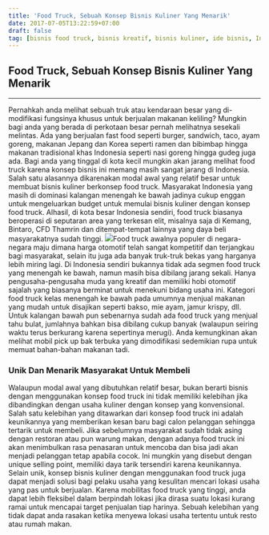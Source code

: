 ```yaml
---
title: 'Food Truck, Sebuah Konsep Bisnis Kuliner Yang Menarik'
date: 2017-07-05T13:22:59+07:00
draft: false
tag: [bisnis food truck, bisnis kreatif, bisnis kuliner, ide bisnis, Info, ulasan bisnis, ulasan usaha, usaha kuliner]
---
```

## Food Truck, Sebuah Konsep Bisnis Kuliner Yang Menarik
----

Pernahkah anda melihat sebuah truk atau kendaraan besar yang di-modifikasi fungsinya khusus untuk berjualan makanan keliling? Mungkin bagi anda yang berada di perkotaan besar pernah melihatnya sesekali melintas. Ada yang berjualan fast food seperti burger, sandwich, taco, ayam goreng, makanan Jepang dan Korea seperti ramen dan bibimbap hingga makanan tradisional khas Indonesia seperti nasi goreng hingga gudeg juga ada. Bagi anda yang tinggal di kota kecil mungkin akan jarang melihat food truck karena konsep bisnis ini memang masih sangat jarang di Indonesia. Salah satu alasannya dikarenakan modal awal yang relatif besar untuk membuat bisnis kuliner berkonsep food truck. Masyarakat Indonesia yang masih di dominasi kalangan menengah ke bawah jadinya cukup enggan untuk mengeluarkan budget untuk memulai bisnis kuliner dengan konsep food truck. Alhasil, di kota besar Indonesia sendiri, food truck biasanya beroperasi di seputaran area yang terkesan elit, misalnya saja di Kemang, Bintaro, CFD Thamrin dan ditempat-tempat lainnya yang daya beli masyarakatnya sudah tinggi. ![](https://www.bisnis7.com/wp-content/uploads/2017/07/food-truck-konsep-bisnis-kuliner-yang-menarik.jpg)Food truck awalnya populer di negara-negara maju dimana harga otomotif telah sangat kompetitif dan terjangkau bagi masyarakat, selain itu juga ada banyak truk-truk bekas yang harganya lebih miring lagi. Di Indonesia sendiri bukannya tidak ada segmen food truck yang menengah ke bawah, namun masih bisa dibilang jarang sekali. Hanya pengusaha-pengusaha muda yang kreatif dan memiliki hobi otomotif sajalah yang biasanya berminat untuk menekuni bidang usaha ini. Kategori food truck kelas menengah ke bawah pada umumnya menjual makanan yang mudah untuk disajikan seperti bakso, mie ayam, jamur krispy, dll. Untuk kalangan bawah pun sebenarnya sudah ada food truck yang menjual tahu bulat, jumlahnya bahkan bisa dibilang cukup banyak (walaupun seiring waktu terus berkurang karena sepertinya merugi). Anda kemungkinan akan melihat mobil pick up bak terbuka yang dimodifikasi sedemikian rupa untuk memuat bahan-bahan makanan tadi.

### Unik Dan Menarik Masyarakat Untuk Membeli

Walaupun modal awal yang dibutuhkan relatif besar, bukan berarti bisnis dengan menggunakan konsep food truck ini tidak memiliki kelebihan jika dibandingkan dengan usaha kuliner dengan konsep yang konvensional. Salah satu kelebihan yang ditawarkan dari konsep food truck ini adalah keunikannya yang memberikan kesan baru bagi calon pelanggan sehingga tertarik untuk membeli. Jika sebelumnya masyarakat sudah tidak asing dengan restoran atau pun warung makan, dengan adanya food truck ini akan menimbulkan rasa penasaran untuk mencoba dan bisa jadi akan menjadi pelanggan tetap apabila cocok. Ini mungkin yang disebut dengan unique selling point, memiliki daya tarik tersendiri karena keunikannya. Selain unik, konsep bisnis kuliner dengan menggunakan food truck juga dapat menjadi solusi bagi pelaku usaha yang kesulitan mencari lokasi usaha yang pas untuk berjualan. Karena mobilitas food truck yang tinggi, anda dapat lebih fleksibel dalam berpindah lokasi jika dirasa suatu lokasi kurang ramai untuk mencapai target penjualan tiap harinya. Sebuah kelebihan yang tidak dapat anda rasakan ketika menyewa lokasi usaha tertentu untuk resto atau rumah makan.